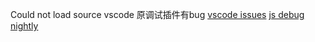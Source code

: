 Could not load source
vscode 原调试插件有bug
[vscode issues](https://github.com/microsoft/vscode/issues/106803)
[js debug nightly](https://github.com/microsoft/vscode-js-debug#nightly-extension)